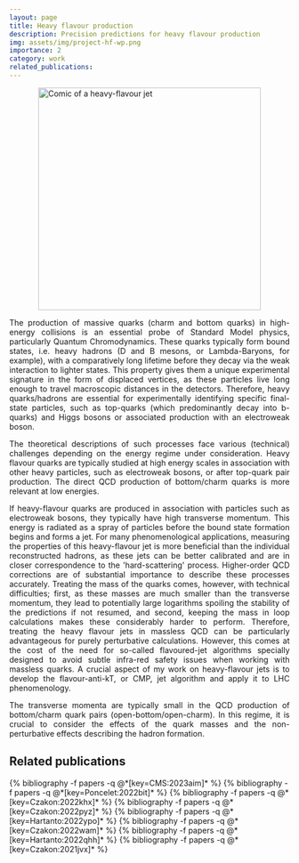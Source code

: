 ```yaml
---
layout: page
title: Heavy flavour production
description: Precision predictions for heavy flavour production
img: assets/img/project-hf-wp.png
importance: 2
category: work
related_publications:
---
```


<img src="../../assets/img/project-hf.png" alt="Comic of a heavy-flavour jet" style="width:400px;display:block;margin-left:auto;margin-right:auto;">

<p align="justify">
The production of massive quarks (charm and bottom quarks) in high-energy collisions is an essential probe of Standard Model physics, particularly Quantum Chromodynamics. These quarks typically form bound states, i.e. heavy hadrons (D and B mesons, or Lambda-Baryons, for example), with a comparatively long lifetime before they decay via the weak interaction to lighter states. This property gives them a unique experimental signature in the form of displaced vertices, as these particles live long enough to travel macroscopic distances in the detectors. Therefore, heavy quarks/hadrons are essential for experimentally identifying specific final-state particles, such as top-quarks (which predominantly decay into b-quarks) and Higgs bosons or associated production with an electroweak boson.
</p>

<p align="justify">
The theoretical descriptions of such processes face various (technical) challenges depending on the energy regime under consideration. Heavy flavour quarks are typically studied at high energy scales in association with other heavy particles, such as electroweak bosons, or after top-quark pair production. The direct QCD production of bottom/charm quarks is more relevant at low energies.
</p>

<p align="justify">
If heavy-flavour quarks are produced in association with particles such as electroweak bosons, they typically have high transverse momentum. This energy is radiated as a spray of particles before the bound state formation begins and forms a jet. For many phenomenological applications, measuring the properties of this heavy-flavour jet is more beneficial than the individual reconstructed hadrons, as these jets can be better calibrated and are in closer correspondence to the 'hard-scattering' process. Higher-order QCD corrections are of substantial importance to describe these processes accurately. Treating the mass of the quarks comes, however, with technical difficulties; first, as these masses are much smaller than the transverse momentum, they lead to potentially large logarithms spoiling the stability of the predictions if not resumed, and second, keeping the mass in loop calculations makes these considerably harder to perform. Therefore, treating the heavy flavour jets in massless QCD can be particularly advantageous for purely perturbative calculations. However, this comes at the cost of the need for so-called flavoured-jet algorithms specially designed to avoid subtle infra-red safety issues when working with massless quarks. A crucial aspect of my work on heavy-flavour jets is to develop the flavour-anti-kT, or CMP, jet algorithm and apply it to LHC phenomenology.
</p>

<p align="justify">
The transverse momenta are typically small in the QCD production of bottom/charm quark pairs (open-bottom/open-charm). In this regime, it is crucial to consider the effects of the quark masses and the non-perturbative effects describing the hadron formation.
</p>

<h2> Related publications </h2>
<div class="publications">
  {% bibliography -f papers -q @*[key=CMS:2023aim]* %}
  {% bibliography -f papers -q @*[key=Poncelet:2022bit]* %}
  {% bibliography -f papers -q @*[key=Czakon:2022khx]* %}
  {% bibliography -f papers -q @*[key=Czakon:2022pyz]* %}
  {% bibliography -f papers -q @*[key=Hartanto:2022ypo]* %}
  {% bibliography -f papers -q @*[key=Czakon:2022wam]* %}
  {% bibliography -f papers -q @*[key=Hartanto:2022qhh]* %}
  {% bibliography -f papers -q @*[key=Czakon:2021jvx]* %}
</div>
